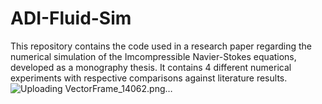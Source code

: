 # ADI-Fluid-Sim
This repository contains the code used in a research paper regarding the numerical simulation of the Imcompressible Navier-Stokes equations, developed as a monography thesis. It contains 4 different numerical experiments with respective comparisons against literature results.
![Uploading VectorFrame_14062.png…]()
